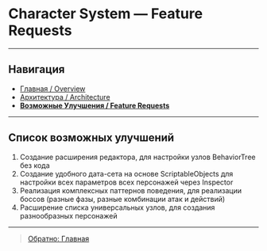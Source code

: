﻿# Character System — Feature Requests

---

## Навигация

- [Главная / Overview](01_Overview.md)  
- [Архитектура / Architecture](02_Architecture.md)
- **[Возможные Улучшения / Feature Requests](03_Feature_Requests.md)**

---

## Список возможных улучшений

1. Создание расширения редактора, для настройки узлов BehaviorTree без кода
1. Создание удобного дата-сета на основе ScriptableObjects для настройки всех параметров всех персонажей через Inspector
1. Реализация комплексных паттернов поведения, для реализации боссов (разные фазы, разные комбинации атак и действий)
1. Расширение списка универсальных узлов, для создания разнообразных персонажей

---

> [Обратно: Главная](01_Overview.md)